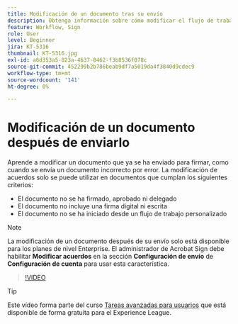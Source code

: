 ```yaml
---
title: Modificación de un documento tras su envío
description: Obtenga información sobre cómo modificar el flujo de trabajo de un documento que ya está en curso
feature: Workflow, Sign
role: User
level: Beginner
jira: KT-5316
thumbnail: KT-5316.jpg
exl-id: a6d353a5-823a-4637-8462-f3b8536f078c
source-git-commit: 452299b2b786beab9df7a5019da4f3840d9cdec9
workflow-type: tm+mt
source-wordcount: '141'
ht-degree: 0%

---
```


# Modificación de un documento después de enviarlo

Aprende a modificar un documento que ya se ha enviado para firmar, como cuando se envía un documento incorrecto por error. La modificación de acuerdos solo se puede utilizar en documentos que cumplan los siguientes criterios:

* El documento no se ha firmado, aprobado ni delegado
* El documento no incluye una firma digital ni escrita
* El documento no se ha iniciado desde un flujo de trabajo personalizado


>[!NOTE]
>
>La modificación de un documento después de su envío solo está disponible para los planes de nivel Enterprise. El administrador de Acrobat Sign debe habilitar **Modificar acuerdos** en la sección **Configuración de envío** de **Configuración de cuenta** para usar esta característica.

>[!VIDEO](https://video.tv.adobe.com/v/342299?quality=12&learn=on&hidetitle=true)

>[!TIP]
>
>Este vídeo forma parte del curso [Tareas avanzadas para usuarios](https://experienceleague.adobe.com/?recommended=Sign-U-1-2020.3) que está disponible de forma gratuita para el Experience League.

